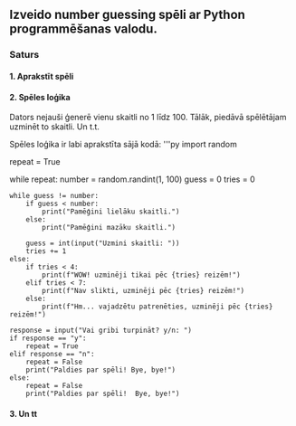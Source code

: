 ## Izveido number guessing spēli ar Python programmēšanas valodu.

### Saturs

#### 1. Aprakstīt spēli
#### 2. Spēles loģika
Dators nejauši ģenerē vienu skaitli no 1 līdz 100. Tālāk, piedāvā spēlētājam uzminēt to skaitli. Un t.t.

Spēles loģika ir labi aprakstīta sājā kodā:
'''py
import random

repeat = True

while repeat:
    number = random.randint(1, 100)
    guess = 0
    tries = 0

    while guess != number:
        if guess < number:
            print("Pamēģini lielāku skaitli.")
        else:
            print("Pamēģini mazāku skaitli.")

        guess = int(input("Uzmini skaitli: "))
        tries += 1
    else:
        if tries < 4:
            print(f"WOW! uzminēji tikai pēc {tries} reizēm!")
        elif tries < 7:
            print(f"Nav slikti, uzminēji pēc {tries} reizēm!")
        else:
            print(f"Hm... vajadzētu patrenēties, uzminēji pēc {tries} reizēm!")

    response = input("Vai gribi turpināt? y/n: ")    
    if response == "y":
        repeat = True
    elif response == "n":
        repeat = False
        print("Paldies par spēli! Bye, bye!")
    else:
        repeat = False
        print("Paldies par spēli!  Bye, bye!")
#### 3. Un tt
